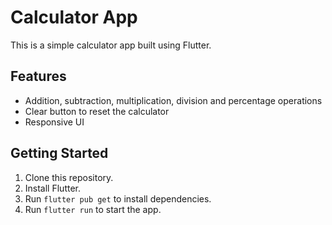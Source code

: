 # Calculator App

This is a simple calculator app built using Flutter.

## Features

- Addition, subtraction, multiplication, division and percentage operations
- Clear button to reset the calculator
- Responsive UI



## Getting Started

1. Clone this repository.
2. Install Flutter.
3. Run `flutter pub get` to install dependencies.
4. Run `flutter run` to start the app.


